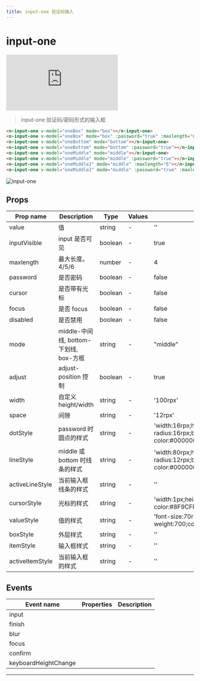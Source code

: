 ```yaml
---
title: input-one 验证码输入
---
```


# input-one

<div class="demo-box">
	<iframe scrolling="auto" frameborder="0" src="http://www.redou.vip/npro/#/pages/input/input-one" class="demo-box-iframe"></iframe>
</div>

> input-one 验证码/密码形式的输入框

```html
<n-input-one v-model="oneBox" mode="box"></n-input-one>
<n-input-one v-model="oneBox" mode="box" :password="true" :maxlength="6" :cursor="showCursor"></n-input-one>
<n-input-one v-model="oneBottom" mode="bottom"></n-input-one>
<n-input-one v-model="oneBottom" mode="bottom" :password="true"></n-input-one>
<n-input-one v-model="oneMiddle" mode="middle"></n-input-one>
<n-input-one v-model="oneMiddle" mode="middle" :password="true"></n-input-one>
<n-input-one v-model="oneMiddle2" mode="middle" :maxlength="6"></n-input-one>
<n-input-one v-model="oneMiddle2" mode="middle" :password="true" :maxlength="6"></n-input-one>
```

![input-one](/img/coms/input-one.jpg)

## Props

| Prop name       | Description                            | Type    | Values | Default                                                                  |
| --------------- | -------------------------------------- | ------- | ------ | ------------------------------------------------------------------------ |
| value           | 值                                     | string  | -      | ''                                                                       |
| inputVisible    | input 是否可见                         | boolean | -      | true                                                                     |
| maxlength       | 最大长度。4/5/6                        | number  | -      | 4                                                                        |
| password        | 是否密码                               | boolean | -      | false                                                                    |
| cursor          | 是否带有光标                           | boolean | -      | false                                                                    |
| focus           | 是否 focus                             | boolean | -      | false                                                                    |
| disabled        | 是否禁用                               | boolean | -      | false                                                                    |
| mode            | middle-中间线, bottom-下划线, box-方框 | string  | -      | "middle"                                                                 |
| adjust          | adjust-position 控制                   | boolean | -      | true                                                                     |
| width           | 自定义 height/width                    | string  | -      | '100rpx'                                                                 |
| space           | 间隙                                   | string  | -      | '12rpx'                                                                  |
| dotStyle        | password 时圆点的样式                  | string  | -      | 'width:16rpx;height:16rpx;border-radius:16rpx;background-color:#000000;' |
| lineStyle       | middle 或 bottom 时线条的样式          | string  | -      | 'width:80rpx;height:8rpx;border-radius:12rpx;background-color:#000000;'  |
| activeLineStyle | 当前输入框线条的样式                   | string  | -      | ''                                                                       |
| cursorStyle     | 光标的样式                             | string  | -      | 'width:1px;height:42rpx;background-color:#8F9CFF;'                       |
| valueStyle      | 值的样式                               | string  | -      | 'font-size:70rpx;font-weight:700;color:#000000;'                         |
| boxStyle        | 外层样式                               | string  | -      | ''                                                                       |
| itemStyle       | 输入框样式                             | string  | -      | ''                                                                       |
| activeItemStyle | 当前输入框的样式                       | string  | -      | ''                                                                       |

## Events

| Event name           | Properties | Description |
| -------------------- | ---------- | ----------- |
| input                |            |
| finish               |            |
| blur                 |            |
| focus                |            |
| confirm              |            |
| keyboardHeightChange |            |

---
